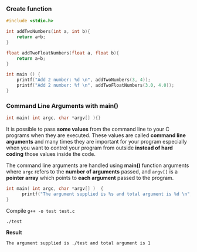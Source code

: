 ### Create function

```c
#include <stdio.h>

int addTwoNumbers(int a, int b){
    return a+b;
}

float addTwoFloatNumbers(float a, float b){
    return a+b;
}    

int main () {
    printf("Add 2 number: %d \n", addTwoNumbers(3, 4));
    printf("Add 2 number: %f \n", addTwoFloatNumbers(3.0, 4.0));
}
```

### Command Line Arguments with main()

```c
int main( int argc, char *argv[] ){}
```

It is possible to pass **some values** from the command line to your C programs when they are executed. These values are called **command line arguments** and many times they are important for your program especially when you want to control your program from outside **instead of hard coding** those values inside the code.

The command line arguments are handled using **main()** function arguments where ``argc`` refers to the **number of arguments** passed, and ``argv[]`` is a **pointer array** which points to **each argument** passed to the program.

```c
int main( int argc, char *argv[] )  {
      printf("The argument supplied is %s and total argument is %d \n", argv[0], argc);
}
```

Compile ``g++ -o test test.c``

``./test``

**Result**

```
The argument supplied is ./test and total argument is 1 
```